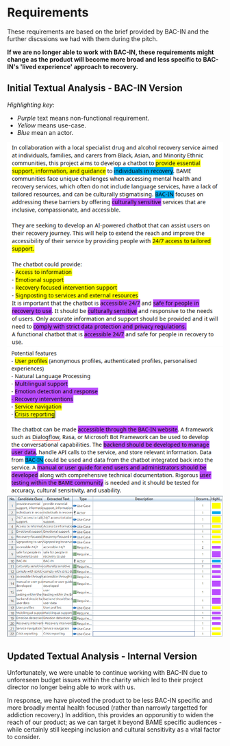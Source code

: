 # Requirements

These requirements are based on the brief provided by BAC-IN and the further discssions we had with them during the pitch. 

__If we are no longer able to work with BAC-IN, these requirements might change as the product will become more broad and less specific to BAC-IN's 'lived experience' approach to recovery.__

## Initial Textual Analysis - BAC-IN Version

_Highlighting key:_

- _Purple_ text means non-functional requirement.
- _Yellow_ means use-case.
- _Blue_ mean an actor.

![textual analysis page 1](../reqs_specs_assets/textualAnalysis_1.png)
![textual analysis page 2](../reqs_specs_assets/textualAnalysis_2.png)
![textual analysis summary](../reqs_specs_assets/textualAnalysis_3.png)

## Updated Textual Analysis - Internal Version

Unfortunately, we were unable to continue working with BAC-IN due to unforeseen budget issues within the charity which led to their project director no longer being able to work with us.

In response, we have pivoted the product to be less BAC-IN specific and more broadly mental health focused (rather than narrowly targetted for addiction recovery.) In addition, this provides an opporunitiy to widen the reach of our product; as we can target it beyond BAME specific audiences - while certainly still keeping inclusion and cultural sensitivity as a vital factor to consider.


